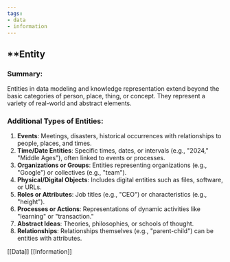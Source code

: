 ```yaml
---
tags:
- data
- information
---
```


## **Entity

### Summary:

Entities in data modeling and knowledge representation extend beyond the basic categories of person, place, thing, or concept. They represent a variety of real-world and abstract elements.

### Additional Types of Entities:

1. **Events**: Meetings, disasters, historical occurrences with relationships to people, places, and times.
2. **Time/Date Entities**: Specific times, dates, or intervals (e.g., "2024," "Middle Ages"), often linked to events or processes.
3. **Organizations or Groups**: Entities representing organizations (e.g., "Google") or collectives (e.g., "team").
4. **Physical/Digital Objects**: Includes digital entities such as files, software, or URLs.
5. **Roles or Attributes**: Job titles (e.g., "CEO") or characteristics (e.g., "height").
6. **Processes or Actions**: Representations of dynamic activities like "learning" or "transaction."
7. **Abstract Ideas**: Theories, philosophies, or schools of thought.
8. **Relationships**: Relationships themselves (e.g., "parent-child") can be entities with attributes.

[[Data]]   [[Information]]